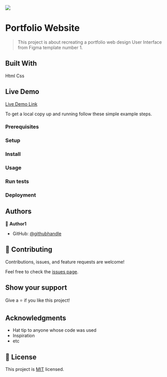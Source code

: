 
![](https://img.shields.io/badge/Microverse-blueviolet)

# Portfolio Website

> This project is about recreating a portfolio web design User Interface from Figma template number 1.


## Built With

Html
Css

## Live Demo

[Live Demo Link](https://becky449.github.io/portfolio-website/)



To get a local copy up and running follow these simple example steps.

### Prerequisites

### Setup

### Install

### Usage

### Run tests

### Deployment



## Authors

👤 **Author1**

- GitHub: [@githubhandle](https://github.com/Becky449/)

## 🤝 Contributing

Contributions, issues, and feature requests are welcome!

Feel free to check the [issues page](../../issues/).

## Show your support

Give a ⭐️ if you like this project!

## Acknowledgments

- Hat tip to anyone whose code was used
- Inspiration
- etc

## 📝 License

This project is [MIT](./LICENSE) licensed.

